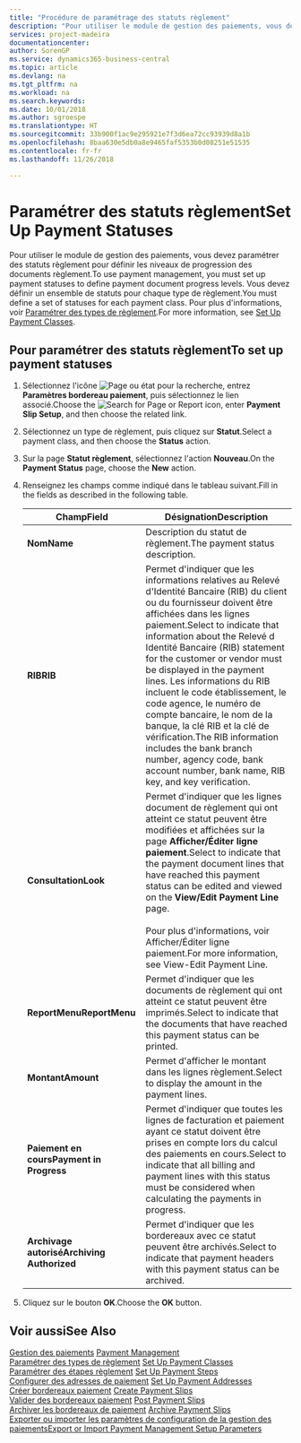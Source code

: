 ```yaml
---
title: "Procédure de paramétrage des statuts règlement"
description: "Pour utiliser le module de gestion des paiements, vous devez paramétrer des statuts règlement pour définir les niveaux de progression des documents règlement. Vous devez définir un ensemble de statuts pour chaque type de règlement."
services: project-madeira
documentationcenter: 
author: SorenGP
ms.service: dynamics365-business-central
ms.topic: article
ms.devlang: na
ms.tgt_pltfrm: na
ms.workload: na
ms.search.keywords: 
ms.date: 10/01/2018
ms.author: sgroespe
ms.translationtype: HT
ms.sourcegitcommit: 33b900f1ac9e295921e7f3d6ea72cc93939d8a1b
ms.openlocfilehash: 8baa630e5db0a8e9465faf5353b0d08251e51535
ms.contentlocale: fr-fr
ms.lasthandoff: 11/26/2018

---
```

# <a name="set-up-payment-statuses"></a><span data-ttu-id="82c46-104">Paramétrer des statuts règlement</span><span class="sxs-lookup"><span data-stu-id="82c46-104">Set Up Payment Statuses</span></span>
<span data-ttu-id="82c46-105">Pour utiliser le module de gestion des paiements, vous devez paramétrer des statuts règlement pour définir les niveaux de progression des documents règlement.</span><span class="sxs-lookup"><span data-stu-id="82c46-105">To use payment management, you must set up payment statuses to define payment document progress levels.</span></span> <span data-ttu-id="82c46-106">Vous devez définir un ensemble de statuts pour chaque type de règlement.</span><span class="sxs-lookup"><span data-stu-id="82c46-106">You must define a set of statuses for each payment class.</span></span> <span data-ttu-id="82c46-107">Pour plus d'informations, voir [Paramétrer des types de règlement](how-to-set-up-payment-classes.md).</span><span class="sxs-lookup"><span data-stu-id="82c46-107">For more information, see [Set Up Payment Classes](how-to-set-up-payment-classes.md).</span></span>  

## <a name="to-set-up-payment-statuses"></a><span data-ttu-id="82c46-108">Pour paramétrer des statuts règlement</span><span class="sxs-lookup"><span data-stu-id="82c46-108">To set up payment statuses</span></span>  

1.  <span data-ttu-id="82c46-109">Sélectionnez l'icône ![Page ou état pour la recherche](../../media/ui-search/search_small.png "Page ou état pour la recherche"), entrez **Paramètres bordereau paiement**, puis sélectionnez le lien associé.</span><span class="sxs-lookup"><span data-stu-id="82c46-109">Choose the ![Search for Page or Report](../../media/ui-search/search_small.png "Search for Page or Report icon") icon, enter **Payment Slip Setup**, and then choose the related link.</span></span>  
2.  <span data-ttu-id="82c46-110">Sélectionnez un type de règlement, puis cliquez sur **Statut**.</span><span class="sxs-lookup"><span data-stu-id="82c46-110">Select a payment class, and then choose the **Status** action.</span></span>  
3.  <span data-ttu-id="82c46-111">Sur la page **Statut règlement**, sélectionnez l'action **Nouveau**.</span><span class="sxs-lookup"><span data-stu-id="82c46-111">On the **Payment Status** page, choose the **New** action.</span></span>  
4.  <span data-ttu-id="82c46-112">Renseignez les champs comme indiqué dans le tableau suivant.</span><span class="sxs-lookup"><span data-stu-id="82c46-112">Fill in the fields as described in the following table.</span></span>  

    |<span data-ttu-id="82c46-113">Champ</span><span class="sxs-lookup"><span data-stu-id="82c46-113">Field</span></span>|<span data-ttu-id="82c46-114">Désignation</span><span class="sxs-lookup"><span data-stu-id="82c46-114">Description</span></span>|  
    |---------------------------------|---------------------------------------|  
    |<span data-ttu-id="82c46-115">**Nom**</span><span class="sxs-lookup"><span data-stu-id="82c46-115">**Name**</span></span>|<span data-ttu-id="82c46-116">Description du statut de règlement.</span><span class="sxs-lookup"><span data-stu-id="82c46-116">The payment status description.</span></span>|  
    |<span data-ttu-id="82c46-117">**RIB**</span><span class="sxs-lookup"><span data-stu-id="82c46-117">**RIB**</span></span>|<span data-ttu-id="82c46-118">Permet d'indiquer que les informations relatives au Relevé d'Identité Bancaire (RIB) du client ou du fournisseur doivent être affichées dans les lignes paiement.</span><span class="sxs-lookup"><span data-stu-id="82c46-118">Select to indicate that information about the Relevé d Identité Bancaire (RIB) statement for the customer or vendor must be displayed in the payment lines.</span></span> <span data-ttu-id="82c46-119">Les informations du RIB incluent le code établissement, le code agence, le numéro de compte bancaire, le nom de la banque, la clé RIB et la clé de vérification.</span><span class="sxs-lookup"><span data-stu-id="82c46-119">The RIB information includes the bank branch number, agency code, bank account number, bank name, RIB key, and key verification.</span></span>|  
    |<span data-ttu-id="82c46-120">**Consultation**</span><span class="sxs-lookup"><span data-stu-id="82c46-120">**Look**</span></span>|<span data-ttu-id="82c46-121">Permet d'indiquer que les lignes document de règlement qui ont atteint ce statut peuvent être modifiées et affichées sur la page **Afficher/Éditer ligne paiement**.</span><span class="sxs-lookup"><span data-stu-id="82c46-121">Select to indicate that the payment document lines that have reached this payment status can be edited and viewed on the **View/Edit Payment Line** page.</span></span><br /><br /> <span data-ttu-id="82c46-122">Pour plus d'informations, voir Afficher/Éditer ligne paiement.</span><span class="sxs-lookup"><span data-stu-id="82c46-122">For more information, see View-Edit Payment Line.</span></span>|  
    |<span data-ttu-id="82c46-123">**ReportMenu**</span><span class="sxs-lookup"><span data-stu-id="82c46-123">**ReportMenu**</span></span>|<span data-ttu-id="82c46-124">Permet d'indiquer que les documents de règlement qui ont atteint ce statut peuvent être imprimés.</span><span class="sxs-lookup"><span data-stu-id="82c46-124">Select to indicate that the documents that have reached this payment status can be printed.</span></span>|  
    |<span data-ttu-id="82c46-125">**Montant**</span><span class="sxs-lookup"><span data-stu-id="82c46-125">**Amount**</span></span>|<span data-ttu-id="82c46-126">Permet d'afficher le montant dans les lignes règlement.</span><span class="sxs-lookup"><span data-stu-id="82c46-126">Select to display the amount in the payment lines.</span></span>|  
    |<span data-ttu-id="82c46-127">**Paiement en cours**</span><span class="sxs-lookup"><span data-stu-id="82c46-127">**Payment in Progress**</span></span>|<span data-ttu-id="82c46-128">Permet d'indiquer que toutes les lignes de facturation et paiement ayant ce statut doivent être prises en compte lors du calcul des paiements en cours.</span><span class="sxs-lookup"><span data-stu-id="82c46-128">Select to indicate that all billing and payment lines with this status must be considered when calculating the payments in progress.</span></span>|  
    |<span data-ttu-id="82c46-129">**Archivage autorisé**</span><span class="sxs-lookup"><span data-stu-id="82c46-129">**Archiving Authorized**</span></span>|<span data-ttu-id="82c46-130">Permet d'indiquer que les bordereaux avec ce statut peuvent être archivés.</span><span class="sxs-lookup"><span data-stu-id="82c46-130">Select to indicate that payment headers with this payment status can be archived.</span></span>|  

5.  <span data-ttu-id="82c46-131">Cliquez sur le bouton **OK**.</span><span class="sxs-lookup"><span data-stu-id="82c46-131">Choose the **OK** button.</span></span>  

## <a name="see-also"></a><span data-ttu-id="82c46-132">Voir aussi</span><span class="sxs-lookup"><span data-stu-id="82c46-132">See Also</span></span>  
 <span data-ttu-id="82c46-133">[Gestion des paiements](payment-management.md) </span><span class="sxs-lookup"><span data-stu-id="82c46-133">[Payment Management](payment-management.md) </span></span>  
 <span data-ttu-id="82c46-134">[Paramétrer des types de règlement](how-to-set-up-payment-classes.md) </span><span class="sxs-lookup"><span data-stu-id="82c46-134">[Set Up Payment Classes](how-to-set-up-payment-classes.md) </span></span>  
 <span data-ttu-id="82c46-135">[Paramétrer des étapes règlement](how-to-set-up-payment-steps.md) </span><span class="sxs-lookup"><span data-stu-id="82c46-135">[Set Up Payment Steps](how-to-set-up-payment-steps.md) </span></span>  
 <span data-ttu-id="82c46-136">[Configurer des adresses de paiement](how-to-set-up-payment-addresses.md) </span><span class="sxs-lookup"><span data-stu-id="82c46-136">[Set Up Payment Addresses](how-to-set-up-payment-addresses.md) </span></span>  
 <span data-ttu-id="82c46-137">[Créer bordereaux paiement](how-to-create-payment-slips.md) </span><span class="sxs-lookup"><span data-stu-id="82c46-137">[Create Payment Slips](how-to-create-payment-slips.md) </span></span>  
 <span data-ttu-id="82c46-138">[Valider des bordereaux paiement](how-to-post-payment-slips.md) </span><span class="sxs-lookup"><span data-stu-id="82c46-138">[Post Payment Slips](how-to-post-payment-slips.md) </span></span>  
 <span data-ttu-id="82c46-139">[Archiver les bordereaux de paiement](how-to-archive-payment-slips.md) </span><span class="sxs-lookup"><span data-stu-id="82c46-139">[Archive Payment Slips](how-to-archive-payment-slips.md) </span></span>  
 [<span data-ttu-id="82c46-140">Exporter ou importer les paramètres de configuration de la gestion des paiements</span><span class="sxs-lookup"><span data-stu-id="82c46-140">Export or Import Payment Management Setup Parameters</span></span>](how-to-export-or-import-payment-management-setup-parameters.md)

